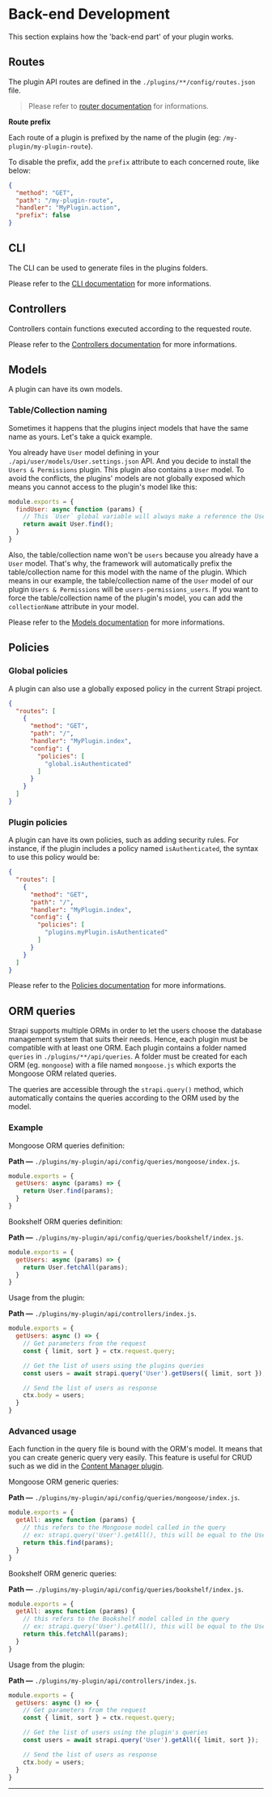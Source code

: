 # Back-end Development

This section explains how the 'back-end part' of your plugin works.

## Routes

The plugin API routes are defined in the `./plugins/**/config/routes.json` file.

> Please refer to [router documentation](../guides/routing.md) for informations.

**Route prefix**

Each route of a plugin is prefixed by the name of the plugin (eg: `/my-plugin/my-plugin-route`).

To disable the prefix, add the `prefix` attribute to each concerned route, like below:
```json
{
  "method": "GET",
  "path": "/my-plugin-route",
  "handler": "MyPlugin.action",
  "prefix": false
}
```

## CLI

The CLI can be used to generate files in the plugins folders.

Please refer to the [CLI documentation](../cli/CLI.md) for more informations.

## Controllers

Controllers contain functions executed according to the requested route.

Please refer to the [Controllers documentation](../guides/controllers.md) for more informations.

## Models

A plugin can have its own models.

### Table/Collection naming

Sometimes it happens that the plugins inject models that have the same name as yours. Let's take a quick example.

You already have `User` model defining in your `./api/user/models/User.settings.json` API. And you decide to install the `Users & Permissions` plugin. This plugin also contains a `User` model. To avoid the conflicts, the plugins' models are not globally exposed which means you cannot access to the plugin's model like this:

```js
module.exports = {
  findUser: async function (params) {
    // This `User` global variable will always make a reference the User model defining in your `./api/xxx/models/User.settings.json`.
    return await User.find();
  }
}
```

Also, the table/collection name won't be `users` because you already have a `User` model. That's why, the framework will automatically prefix the table/collection name for this model with the name of the plugin. Which means in our example, the table/collection name of the `User` model of our plugin `Users & Permissions` will be `users-permissions_users`. If you want to force the table/collection name of the plugin's model, you can add the `collectionName` attribute in your model.


Please refer to the [Models documentation](../guides/models.md) for more informations.

## Policies

### Global policies

A plugin can also use a globally exposed policy in the current Strapi project.

```json
{
  "routes": [
    {
      "method": "GET",
      "path": "/",
      "handler": "MyPlugin.index",
      "config": {
        "policies": [
          "global.isAuthenticated"
        ]
      }
    }
  ]
}
```

### Plugin policies

A plugin can have its own policies, such as adding security rules. For instance, if the plugin includes a policy named `isAuthenticated`, the syntax to use this policy would be:

```json
{
  "routes": [
    {
      "method": "GET",
      "path": "/",
      "handler": "MyPlugin.index",
      "config": {
        "policies": [
          "plugins.myPlugin.isAuthenticated"
        ]
      }
    }
  ]
}
```

Please refer to the [Policies documentation](../guides/policies.md) for more informations.

## ORM queries

Strapi supports multiple ORMs in order to let the users choose the database management system that suits their needs. Hence, each plugin must be compatible with at least one ORM. Each plugin contains a folder named `queries` in `./plugins/**/api/queries`. A folder must be created for each ORM (eg. `mongoose`) with a file named `mongoose.js` which exports the Mongoose ORM related queries.

The queries are accessible through the `strapi.query()` method, which automatically contains the queries according to the ORM used by the model.

### Example

Mongoose ORM queries definition:

**Path —** `./plugins/my-plugin/api/config/queries/mongoose/index.js`.
```js
module.exports = {
  getUsers: async (params) => {
    return User.find(params);
  }
}
```

Bookshelf ORM queries definition:

**Path —** `./plugins/my-plugin/api/config/queries/bookshelf/index.js`.
```js
module.exports = {
  getUsers: async (params) => {
    return User.fetchAll(params);
  }
}
```

Usage from the plugin:

**Path —** `./plugins/my-plugin/api/controllers/index.js`.
```js
module.exports = {
  getUsers: async () => {
    // Get parameters from the request
    const { limit, sort } = ctx.request.query;

    // Get the list of users using the plugins queries
    const users = await strapi.query('User').getUsers({ limit, sort });

    // Send the list of users as response
    ctx.body = users;
  }
}
```

### Advanced usage

Each function in the query file is bound with the ORM's model. It means that you can create generic query very easily. This feature is useful for CRUD such as we did in the [Content Manager plugin](https://github.com/strapi/strapi/tree/master/packages/strapi-plugin-content-manager/config/queries).

Mongoose ORM generic queries:

**Path —** `./plugins/my-plugin/api/config/queries/mongoose/index.js`.
```js
module.exports = {
  getAll: async function (params) {
    // this refers to the Mongoose model called in the query
    // ex: strapi.query('User').getAll(), this will be equal to the User Mongoose model.
    return this.find(params);
  }
}
```

Bookshelf ORM generic queries:

**Path —** `./plugins/my-plugin/api/config/queries/bookshelf/index.js`.
```js
module.exports = {
  getAll: async function (params) {
    // this refers to the Bookshelf model called in the query
    // ex: strapi.query('User').getAll(), this will be equal to the User Bookshelf model.
    return this.fetchAll(params);
  }
}
```

Usage from the plugin:

**Path —** `./plugins/my-plugin/api/controllers/index.js`.
```js
module.exports = {
  getUsers: async () => {
    // Get parameters from the request
    const { limit, sort } = ctx.request.query;

    // Get the list of users using the plugin's queries
    const users = await strapi.query('User').getAll({ limit, sort });

    // Send the list of users as response
    ctx.body = users;
  }
}
```
***
